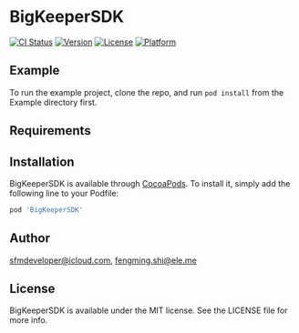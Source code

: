 # BigKeeperSDK

[![CI Status](http://img.shields.io/travis/sfmdeveloper@icloud.com/BigKeeperSDK.svg?style=flat)](https://travis-ci.org/sfmdeveloper@icloud.com/BigKeeperSDK)
[![Version](https://img.shields.io/cocoapods/v/BigKeeperSDK.svg?style=flat)](http://cocoapods.org/pods/BigKeeperSDK)
[![License](https://img.shields.io/cocoapods/l/BigKeeperSDK.svg?style=flat)](http://cocoapods.org/pods/BigKeeperSDK)
[![Platform](https://img.shields.io/cocoapods/p/BigKeeperSDK.svg?style=flat)](http://cocoapods.org/pods/BigKeeperSDK)

## Example

To run the example project, clone the repo, and run `pod install` from the Example directory first.

## Requirements

## Installation

BigKeeperSDK is available through [CocoaPods](http://cocoapods.org). To install
it, simply add the following line to your Podfile:

```ruby
pod 'BigKeeperSDK'
```

## Author

sfmdeveloper@icloud.com, fengming.shi@ele.me

## License

BigKeeperSDK is available under the MIT license. See the LICENSE file for more info.
